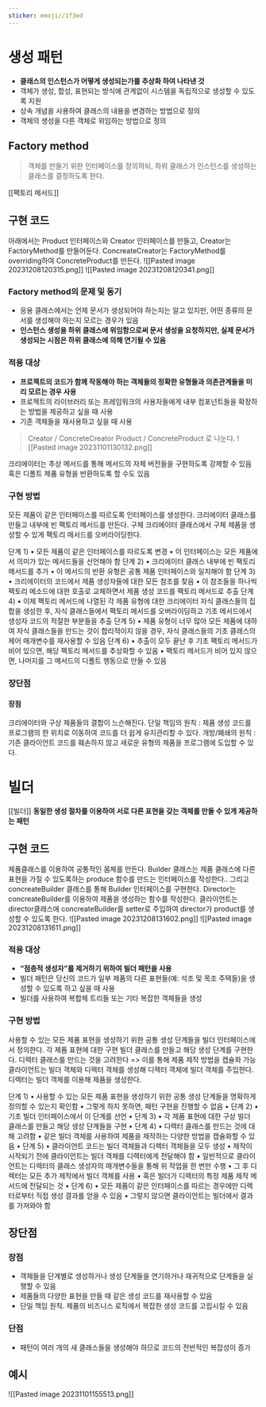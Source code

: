```yaml
---
sticker: emoji//1f3ed
---
```

# 생성 패턴
- **클래스의 인스턴스가 어떻게 생성되는가를 추상화 하여 나타낸 것**
- 객체가 생성, 합성, 표현되는 방식에 관계없이 시스템을 독립적으로 생성할 수 있도록 지원 
- 상속 개념을 사용하여 클래스의 내용을 변경하는 방법으로 정의 
- 객체의 생성을 다른 객체로 위임하는 방법으로 정의
## Factory method
>객체를 만들기 위한 인터페이스를 정의하되, 하위 클래스가 인스턴스를 생성하는 클래스를 결정하도록 한다.

[[팩토리 메서드]]

## 구현 코드
아래에서는 Product 인터페이스와 Creator 인터페이스를 만들고, 
Creator는 FactoryMethod를 만들어둔다.
ConcreateCreator는 FactoryMethod를 overriding하여 ConcreteProduct를 만든다.
![[Pasted image 20231208120315.png]]
![[Pasted image 20231208120341.png]]
### Factory method의 문제 및 동기
- 응용 클래스에서는 언제 문서가 생성되어야 하는지는 알고 있지만, 어떤 종류의 문서를 생성해야 하는지 모르는 경우가 있음
- **인스턴스 생성을 하위 클래스에 위임함으로써 문서 생성을 요청하지만, 실제 문서가 생성되는 시점은 하위 클래스에 의해 연기될 수 있음**
### 적용 대상
- **프로젝트의 코드가 함께 작동해야 하는 객체들의 정확한 유형들과 의존관계들을 미리 모르는 경우 사용**
- 프로젝트의 라이브러리 또는 프레임워크의 사용자들에게 내부 컴포넌트들을 확장하는 방법을 제공하고 싶을 때 사용
- 기존 객체들을 재사용하고 싶을 때 사용

>Creator / ConcreteCreator
  Product / ConcreteProduct 
  로 나눈다.
![[Pasted image 20231101130132.png]]

크리에이터는 추상 메서드를 통해 메서드의 자체 버전들을 구현하도록 강제할 수 있음
혹은 디폴트 제품 유형을 반환하도록 할 수도 있음
### 구현 방법
모든 제품이 같은 인터페이스를 따르도록 인터페이스를 생성한다.
크리에이터 클래스를 만들고 내부에 빈 팩토리 메서드를 만든다.
구체 크리에이터 클래스에서 구체 제품을 생성할 수 있게 팩토리 메서드를 오버라이딩한다. 

단계 1) 
	• 모든 제품이 같은 인터페이스를 따르도록 변경 
	• 이 인터페이스는 모든 제품에서 의미가 있는 메서드들을 선언해야 함 
단계 2) 
	• 크리에이터 클래스 내부에 빈 팩토리 메서드를 추가 
	• 이 메서드의 반환 유형은 공통 제품 인터페이스와 일치해야 함
단계 3) 
	• 크리에이터의 코드에서 제품 생성자들에 대한 모든 참조를 찾음 
	• 이 참조들을 하나씩 팩토리 메소드에 대한 호출로 교체하면서 제품 생성 코드를 팩토리 메서드로 추출
단계 4) 
	• 이제 팩토리 메서드에 나열된 각 제품 유형에 대한 크리에이터 자식 클래스들의 집합을 생성한 후, 자식 클래스들에서 팩토리 메서드를 오버라이딩하고 기초 메서드에서 생성자 코드의 적절한 부분들을 추출 
단계 5) 
	• 제품 유형이 너무 많아 모든 제품에 대하여 자식 클래스들을 만드는 것이 합리적이지 않을 경우, 자식 클래스들의 기초 클래스의 제어 매개변수를 재사용할 수 있음 
단계 6)
	• 추출이 모두 끝난 후 기초 팩토리 메서드가 비어 있으면, 해당 팩토리 메서드를 추상화할 수 있음 
	• 팩토리 메서드가 비어 있지 않으면, 나머지를 그 메서드의 디폴트 행동으로 만들 수 있음

### 장단점
#### 장점
크리에이터와 구상 제품들의 결합이 느슨해진다.
단일 책임의 원칙 : 제품 생성 코드를 프로그램의 한 위치로 이동하여 코드를 더 쉽게 유지관리할 수 있다.
개방/폐쇄의 원칙 : 기존 클라이언트 코드를 훼손하지 않고 새로운 유형의 제품을 프로그램에 도입할 수 있다.

# 빌더
[[빌더]]
**동일한 생성 절차를 이용하여 서로 다른 표현을 갖는 객체를 만들 수 있게 제공하는 패턴**

## 구현 코드
제품클래스를 이용하여 공통적인 몸체를 만든다.
Builder 클래스는 제품 클래스에 다른 표현을 가질 수 있도록하는 produce 함수를 만드는 인터페이스를 작성한다..
그리고 concreateBuilder 클래스를 통해 Builder 인터페이스를 구현한다.
Director는 concreateBuilder를 이용하여 제품을 생성하는 함수를 작성한다.
클라이언트는 director클래스에 concreateBuilder를 setter로 주입하여 director가 product를 생성할 수 있도록 한다.
![[Pasted image 20231208131602.png]]
![[Pasted image 20231208131611.png]]
### 적용 대상
- **“점층적 생성자”를 제거하기 위하여 빌더 패턴을 사용** 
- 빌더 패턴은 당신의 코드가 일부 제품의 다른 표현들(예: 석조 및 목조 주택들)을 생성할 수 있도록 하고 싶을 때 사용
- 빌더를 사용하여 복합체 트리들 또는 기타 복잡한 객체들을 생성
### 구현 방법
사용할 수 있는 모든 제품 표현을 생성하기 위한 공통 생성 단계들을 빌더 인터페이스에서 정의한다.
각 제품 표현에 대한 구현 빌더 클래스를 만들고 해당 생성 단계를 구현한다.
디렉터 클래스를 만드는 것을 고려한다 => 이를 통해 제품 제작 방법을 캡슐화 가능
클라이언트는 빌더 객체와 디렉터 객체를 생성해 디렉터 객체에 빌더 객체를 주입한다.
디렉터는 빌더 객체를 이용해 제품을 생성한다. 


단계 1) 
	• 사용할 수 있는 모든 제품 표현을 생성하기 위한 공통 생성 단계들을 명확하게 정의할 수 있는지 확인함 
	• 그렇게 하지 못하면, 패턴 구현을 진행할 수 없음 
• 단계 2) 
	• 기초 빌더 인터페이스에서 이 단계를 선언 
• 단계 3) 
	• 각 제품 표현에 대한 구상 빌더 클래스를 만들고 해당 생성 단계들을 구현 
• 단계 4) 
	• 디렉터 클래스를 만드는 것에 대해 고려함 
	• 같은 빌더 객체를 사용하여 제품을 제작하는 다양한 방법을 캡슐화할 수 있음 
• 단계 5)
	• 클라이언트 코드는 빌더 객체들과 디렉터 객체들을 모두 생성 
	• 제작이 시작되기 전에 클라이언트는 빌더 객체를 디렉터에게 전달해야 함 
	• 일반적으로 클라이언트는 디렉터의 클래스 생성자의 매개변수들을 통해 위 작업을 한 번만 수행
	• 그 후 디렉터는 모든 추가 제작에서 빌더 객체를 사용 
	• 혹은 빌더가 디렉터의 특정 제품 제작 메서드에 전달되는 것 
• 단계 6) 
	• 모든 제품이 같은 인터페이스를 따르는 경우에만 디렉터로부터 직접 생성 결과를 얻을 수 있음 
	• 그렇지 않으면 클라이언트는 빌더에서 결과를 가져와야 함

## 장단점
### 장점
- 객체들을 단계별로 생성하거나 생성 단계들을 연기하거나 재귀적으로 단계들을 실행할 수 있음 
- 제품들의 다양한 표현을 만들 때 같은 생성 코드를 재사용할 수 있음 
- 단일 책임 원칙. 제품의 비즈니스 로직에서 복잡한 생성 코드를 고립시킬 수 있음
### 단점
- 패턴이 여러 개의 새 클래스들을 생성해야 하므로 코드의 전반적인 복잡성이 증가

## 예시
![[Pasted image 20231101155513.png]]